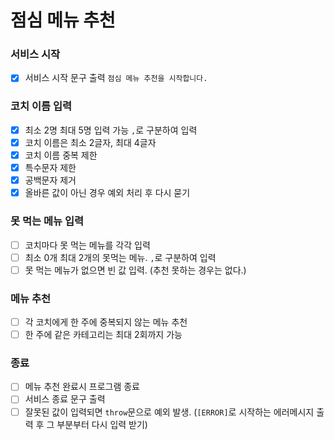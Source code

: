 # 점심 메뉴 추천

### 서비스 시작

- [x] 서비스 시작 문구 출력 `점심 메뉴 추천을 시작합니다.`

### 코치 이름 입력

- [x] 최소 2명 최대 5명 입력 가능 `,`로 구분하여 입력
- [x] 코치 이름은 최소 2글자, 최대 4글자
- [x] 코치 이름 중복 제한
- [x] 특수문자 제한
- [x] 공백문자 제거
- [x] 올바른 값이 아닌 경우 예외 처리 후 다시 묻기

### 못 먹는 메뉴 입력

- [ ] 코치마다 못 먹는 메뉴를 각각 입력
- [ ] 최소 0개 최대 2개의 못먹는 메뉴. `,`로 구분하여 입력
- [ ] 못 먹는 메뉴가 없으면 빈 값 입력. (추천 못하는 경우는 없다.)

### 메뉴 추천

- [ ] 각 코치에게 한 주에 중복되지 않는 메뉴 추천
- [ ] 한 주에 같은 카테고리는 최대 2회까지 가능

### 종료

- [ ] 메뉴 추천 완료시 프로그램 종료
- [ ] 서비스 종료 문구 출력
- [ ] 잘못된 값이 입력되면 `throw`문으로 예외 발생.
      (`[ERROR]`로 시작하는 에러메시지 출력 후 그 부분부터 다시 입력 받기)
